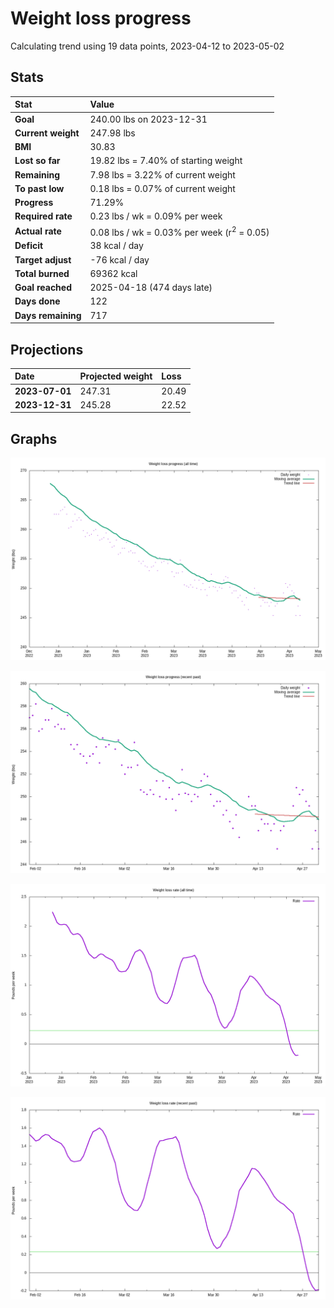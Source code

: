 # Weight loss progress

Calculating trend using 19 data points, 2023-04-12 to 2023-05-02

## Stats

Stat|Value
:-|:-
**Goal**|240.00 lbs on 2023-12-31
**Current weight**|247.98 lbs
**BMI**|30.83
**Lost so far**|19.82 lbs =  7.40% of starting weight
**Remaining**|7.98 lbs =  3.22% of current  weight
**To past low**|0.18 lbs =  0.07% of current  weight
**Progress**|71.29%
**Required rate**|0.23 lbs / wk = 0.09% per week
**Actual rate**|0.08 lbs / wk = 0.03% per week  (r<sup>2</sup> = 0.05)
**Deficit**|38 kcal / day
**Target adjust**|-76 kcal / day
**Total burned**|69362 kcal
**Goal reached**|2025-04-18 (474 days late)
**Days done**|122
**Days remaining**|717

## Projections

Date|Projected weight|Loss
:-|:-|:-
**2023-07-01**|247.31|20.49
**2023-12-31**|245.28|22.52

## Graphs

![](weight-graph-alltime.png)

![](weight-graph-recent.png)

![](rate-graph-alltime.png)

![](rate-graph-recent.png)
